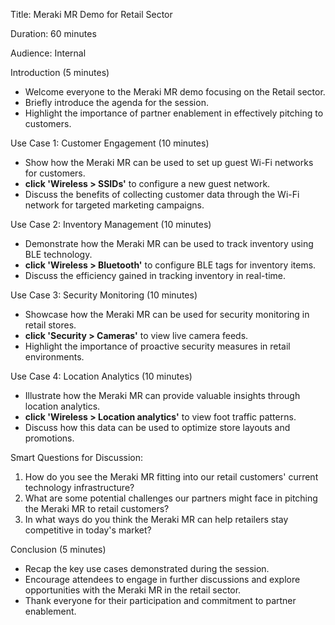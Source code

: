 Title: Meraki MR Demo for Retail Sector

Duration: 60 minutes

Audience: Internal

Introduction (5 minutes)
- Welcome everyone to the Meraki MR demo focusing on the Retail sector.
- Briefly introduce the agenda for the session.
- Highlight the importance of partner enablement in effectively pitching to customers.

Use Case 1: Customer Engagement (10 minutes)
- Show how the Meraki MR can be used to set up guest Wi-Fi networks for customers.
- **click 'Wireless > SSIDs'** to configure a new guest network.
- Discuss the benefits of collecting customer data through the Wi-Fi network for targeted marketing campaigns.

Use Case 2: Inventory Management (10 minutes)
- Demonstrate how the Meraki MR can be used to track inventory using BLE technology.
- **click 'Wireless > Bluetooth'** to configure BLE tags for inventory items.
- Discuss the efficiency gained in tracking inventory in real-time.

Use Case 3: Security Monitoring (10 minutes)
- Showcase how the Meraki MR can be used for security monitoring in retail stores.
- **click 'Security > Cameras'** to view live camera feeds.
- Highlight the importance of proactive security measures in retail environments.

Use Case 4: Location Analytics (10 minutes)
- Illustrate how the Meraki MR can provide valuable insights through location analytics.
- **click 'Wireless > Location analytics'** to view foot traffic patterns.
- Discuss how this data can be used to optimize store layouts and promotions.

Smart Questions for Discussion:
1. How do you see the Meraki MR fitting into our retail customers' current technology infrastructure?
2. What are some potential challenges our partners might face in pitching the Meraki MR to retail customers?
3. In what ways do you think the Meraki MR can help retailers stay competitive in today's market?

Conclusion (5 minutes)
- Recap the key use cases demonstrated during the session.
- Encourage attendees to engage in further discussions and explore opportunities with the Meraki MR in the retail sector.
- Thank everyone for their participation and commitment to partner enablement.